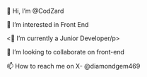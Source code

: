 <p>👋 Hi, I’m @CodZard</p>
<p></p>👀 I’m interested in Front End</p>
<p><🌱 I’m currently a Junior Developer/p>
<p>💞️ I’m looking to collaborate on front-end </p>
<p>📫 How to reach me on X- @diamondgem469</p>

<!---
CodZard/CodZard is a ✨ special ✨ repository because its `README.md` (this file) appears on your GitHub profile.
You can click the Preview link to take a look at your changes.
--->
